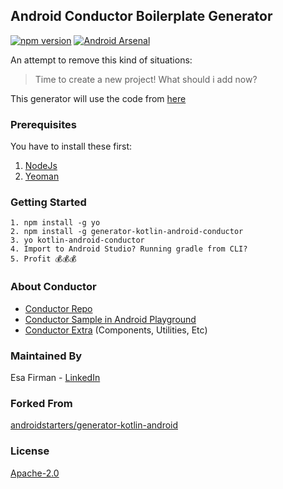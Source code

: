 ## Android Conductor Boilerplate Generator 

[![npm version](https://badge.fury.io/js/generator-kotlin-android-conductor.svg)](https://badge.fury.io/js/generator-kotlin-android-conductor)
[![Android Arsenal](https://img.shields.io/badge/Android%20Arsenal-Android%20Conductor%20Generator-brightgreen.svg?style=flat)](https://android-arsenal.com/details/3/6297)

An attempt to remove this kind of situations:

> Time to create a new project! What should i add now? 

This generator will use the code from [here](https://github.com/esafirm/android-conductor-boilerplate)

### Prerequisites

You have to install these first: 

1. [NodeJs](https://nodejs.org/en/)
2. [Yeoman](http://yeoman.io/)

### Getting Started

```
1. npm install -g yo 
2. npm install -g generator-kotlin-android-conductor
3. yo kotlin-android-conductor
4. Import to Android Studio? Running gradle from CLI?
5. Profit 💰💰💰
```

### About Conductor

- [Conductor Repo](https://github.com/bluelinelabs/Conductor)
- [Conductor Sample in Android Playground](https://github.com/esafirm/android-playground/tree/master/app/src/main/java/com/esafirm/androidplayground/conductor)
- [Conductor Extra](https://github.com/esafirm/conductor-extra) (Components, Utilities, Etc)

### Maintained By

Esa Firman - [LinkedIn](https://www.linkedin.com/in/esa-firman-01b8096b/)  

### Forked From

[androidstarters/generator-kotlin-android](https://github.com/androidstarters/generator-kotlin-android)

### License 

[Apache-2.0](https://github.com/esafirm/generator-android-conductor/blob/master/LICENSE)